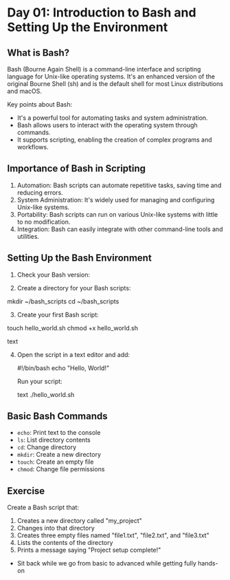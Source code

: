 # Day 01: Introduction to Bash and Setting Up the Environment

## What is Bash?

Bash (Bourne Again Shell) is a command-line interface and scripting language for Unix-like operating systems. It's an enhanced version of the original Bourne Shell (sh) and is the default shell for most Linux distributions and macOS.

Key points about Bash:
- It's a powerful tool for automating tasks and system administration.
- Bash allows users to interact with the operating system through commands.
- It supports scripting, enabling the creation of complex programs and workflows.

## Importance of Bash in Scripting

1. Automation: Bash scripts can automate repetitive tasks, saving time and reducing errors.
2. System Administration: It's widely used for managing and configuring Unix-like systems.
3. Portability: Bash scripts can run on various Unix-like systems with little to no modification.
4. Integration: Bash can easily integrate with other command-line tools and utilities.

## Setting Up the Bash Environment

1. Check your Bash version:



2. Create a directory for your Bash scripts:

mkdir ~/bash_scripts
cd ~/bash_scripts


3. Create your first Bash script:

touch hello_world.sh
chmod +x hello_world.sh

text

4. Open the script in a text editor and add:

    
    #!/bin/bash
    echo "Hello, World!"

    Run your script:

    text
    ./hello_world.sh

## Basic Bash Commands

- `echo`: Print text to the console
- `ls`: List directory contents
- `cd`: Change directory
- `mkdir`: Create a new directory
- `touch`: Create an empty file
- `chmod`: Change file permissions

## Exercise

Create a Bash script that:

1. Creates a new directory called "my_project"
2. Changes into that directory
3. Creates three empty files named "file1.txt", "file2.txt", and "file3.txt"
4. Lists the contents of the directory
5. Prints a message saying "Project setup complete!"

- Sit back while we go from basic to advanced while getting fully hands-on